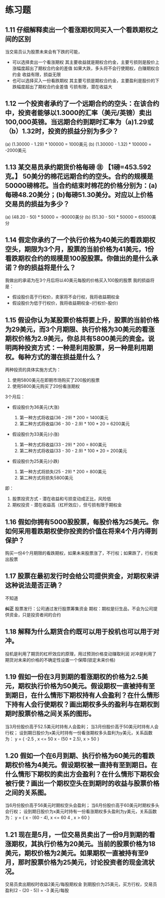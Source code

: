 # 练习题

## 1.11 仔细解释卖出一个看涨期权同买入一个看跌期权之间的区别
当交易员认为股票未来会有下跌的可能，
* 可以选择卖出一个看涨期权
    其主要收益就是期权合约金，主要亏损则是股价上涨幅度超出了期权合约金的差值
    如果大跌，多头将不会行使期权，白赚期权合约金
    收益有限，损益无限
* 也可以选择买入一份看跌期权
    其主要亏损是期权合约金，主要盈利是股价的下跌幅度超出了期权合约金差值
    亏损有限，潜在收益大

## 1.12 一个投资者承约了一个远期合约的空头：在该合约中，投资者能够以1.3000的汇率（美元/英镑）卖出100,000英镑。当远期合约到期时汇率为（a)1.29或（b）1.32时，投资的损益分别为多少？
(a) (1.30000 - 1.29) * 100000 = 1000美元
(b) (1.30000 - 1.32) * 100000 = -2000美元

## 1.13 某交易员承约期货价格每磅 ㊟ 【1磅=453.592克。】 50美分的棉花远期合约的空头。合约的规模是50000磅棉花。当合约结束时棉花的价格分别为：(a)每磅48.20美分；(b)每磅51.30美分。对应以上价格交易员的损益为多少？
(a) (48.20 - 50) * 50000 = -90000美分
(b) (51.30 - 50) * 50000 = 65000美分

## 1.14 假定你承约了一个执行价格为40美元的看跌期权空头，期限为3个月，股票的当前价格为41美元，1份看跌期权合约的规模是100股股票。你做出的是什么承诺？你的损益将是什么？
我做出的承诺为在3个月后将以40美元每股的价格买入100股的股票
我的损益将是：
* 假设股价高于行权价，卖家将不会行权，我将收益期权金
* 假设股价为低于行权价，我将收益期权金-(行权价-股价)

## 1.15 假设你认为某股票价格将要上升，股票的当前价格为29美元，而3个月期限、执行价格为30美元的看涨期权价格为2.9美元，你总共有5800美元的资金。说明两种投资方式：一种是利用股票，另一种是利用期权。每种方式的潜在损益是什么？
两种投资的具体实施方式为：
1. 使用5800美元在即期市场购买了200股的股票
2. 使用5800美元购买了20份看涨期权

3个月后：
* 假设股价为36美元(大涨)
    1. 第一种方式将收益(36 - 29) * 200 = 1400美元
    2. 第二种方式将收益(36 - 30 - 2.9) * 100 * 20 = 6200美元

* 假设股价为33美元(小涨)
    1. 第一种方式将收益(33 - 29) * 200 = 800美元
    2. 第二种方式将收益(33 - 30 - 2.9) * 100 * 20 = 200美元

* 假设股价为25美元(小跌)
    1. 第一种方式将损失(25 - 29) * 200 = 800美元
    2. 第二种方式将损失5800美元

即：
1. 股票投资方式 - 潜在收益和亏损变动成正比，风险低
2. 期权投资 - 潜在收益高（杠杆效应），但亏损有限于期权金


## 1.16 假如你拥有5000股股票，每股价格为25美元。你如何采用看跌期权使你投资的价值在将来4个月内得到保护？
购买一份4个月期限的看跌期权，如果未来股票涨了，不行权；如果跌了，行权卖出股票

## 1.17 股票在最初发行时会给公司提供资金，对期权来讲这种说法是否正确？
不知道

**纠正**
股票发行：公司通过发行股票筹集资金
期权：期权是衍生品，不会为公司提供资金，只是投资者间的合约

## 1.18 解释为什么期货合约既可以用于投机也可以用于对冲。
投机是利用了期货的杠杆效应的原理，用过预测价格变动赚取利润
对冲是利用了期货对未来的价格的不确定性设置一个保障(锁定未来价格)

## 1.19 假如一份在3月到期的看涨期权的价格为2.5美元，期权执行价格为50美元。假设期权一直被持有至到期日，在什么情形下期权持有人会盈利？在什么情形下持有人会行使期权？画出期权多头的盈利与在期权到期时股票价格之间关系的图形。
当3月份股价高于52.5美元时持有人会盈利；
当3月份股价高于50美元时持有人会行权；
设到期日股价为x美元时持有一份看涨期权多头盈利为y美元，关系函数为：
y = {
    -2.5 , x <= 50
    x - (50 + 2.5), x > 50
}

## 1.20 假如一个在6月到期、执行价格为60美元的看跌期权价格为4美元。假设期权被一直持有至到期日。在什么情形下期权的卖出方会盈利？在什么情形下期权会被行使？画出一个期权空头在到期时的收益与股票价格之间的关系图。
当6月份股价高于56美元时期权空头会盈利；
当6月份股价高于60美元时期权多头会行权；
设到期日股价为x美元时持有一份看涨期权多头盈利为y美元，关系函数为：
y = {
    x - (60 - 4), x <= 60
    4 , x > 60
}

## 1.21 现在是5月，一位交易员卖出了一份9月到期的看涨期权，其执行价格为20美元。当前的股票价格为18美元，期权价格为2美元。如果期权一直被持有至9月，那时股票价格为25美元，讨论投资者的现金流状况。
交易员卖出期权时收益2美元/每股期权金
到期股价为25美元，买方行权，交易员盈利(2 - (20 - 5)) = -3 美元/每股
